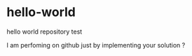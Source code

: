 # hello-world
hello world repository test

I am perfoming on github just by implementing your solution ?
